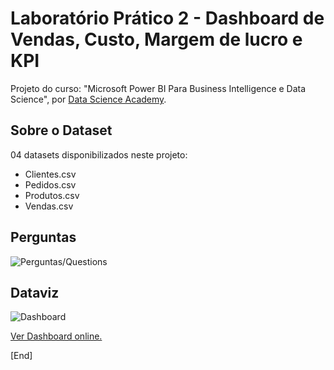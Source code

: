# Laboratório Prático 2 - Dashboard de Vendas, Custo, Margem de lucro e KPI
Projeto do curso: "Microsoft Power BI Para Business Intelligence e Data Science", por [Data Science Academy](www.datascienceacademy.com.br).

## Sobre o Dataset
04 datasets disponibilizados neste projeto: <br>
- Clientes.csv
- Pedidos.csv
- Produtos.csv
- Vendas.csv

## Perguntas
![Perguntas/Questions]()

## Dataviz
![Dashboard]()
<br>

[Ver Dashboard online.]()

[End]